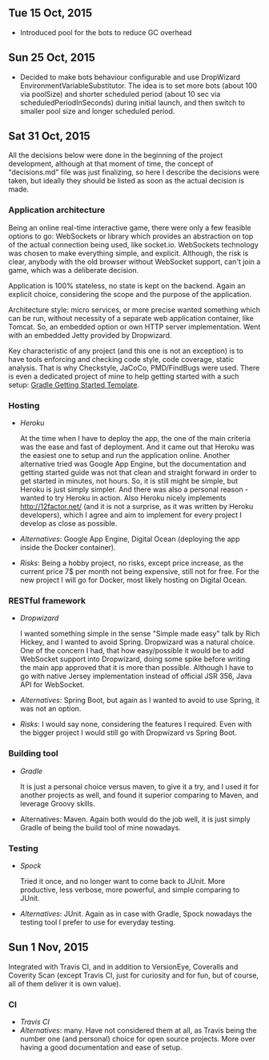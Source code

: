 ## Tue 15 Oct, 2015
- Introduced pool for the bots to reduce GC overhead

## Sun 25 Oct, 2015
- Decided to make bots behaviour configurable and use DropWizard EnvironmentVariableSubstitutor.
    The idea is to set more bots (about 100 via poolSize) and shorter scheduled period
    (about 10 sec via scheduledPeriodInSeconds) during initial launch, and then switch to smaller pool size and
    longer scheduled period.

## Sat 31 Oct, 2015

All the decisions below were done in the beginning of the project development, although at that moment of time, the
concept of "decisions.md" file was just finalizing, so here I describe the decisions were taken, but ideally they
should be listed as soon as the actual decision is made.

### Application architecture
Being an online real-time interactive game, there were only a few feasible options to go: WebSockets or library which provides
an abstraction on top of the actual connection being used, like socket.io. WebSockets technology was chosen to make
everything simple, and explicit. Although, the risk is clear, anybody with the old browser without WebSocket support,
can't join a game, which was a deliberate decision.

Application is 100% stateless, no state is kept on the backend. Again an explicit choice, considering the scope and the
purpose of the application.

Architecture style: micro services, or more precise wanted something which can be run, without necessity of a separate
web application container, like Tomcat. So, an embedded option or own HTTP server implementation. Went with an embedded
Jetty provided by Dropwizard.

Key characteristic of any project (and this one is not an exception) is to have tools enforcing and checking code style,
code coverage, static analysis. That is why Checkstyle, JaCoCo, PMD/FindBugs were used. There is even a dedicated
project of mine to help getting started with a such setup: [Gradle Getting Started Template](https://github.com/zshamrock/gradle-getting-started-template).

### Hosting
- *Heroku*

    At the time when I have to deploy the app, the one of the main criteria was the ease and fast of deployment.
    And it came out that Heroku was the easiest one to setup and run the application online.
    Another alternative tried was Google App Engine, but the documentation and getting started guide was not that
    clean and straight forward in order to get started in minutes, not hours. So, it is still might be simple, but
    Heroku is just simply simpler. And there was also a personal reason - wanted to try Heroku in action.
    Also Heroku nicely implements http://12factor.net/ (and it is not a surprise, as it was written by Heroku developers),
    which I agree and aim to implement for every project I develop as close as possible.
- *Alternatives*: Google App Engine, Digital Ocean (deploying the app inside the Docker container).
- *Risks*: Being a hobby project, no risks, except price increase, as the current price 7$ per month not being expensive,
    still not for free. For the new project I will go for Docker, most likely hosting on Digital Ocean.

### RESTful framework
- *Dropwizard*

    I wanted something simple in the sense "Simple made easy" talk by Rich Hickey, and I wanted to avoid Spring.
    Dropwizard was a natural choice. One of the concern I had, that how easy/possible it would be to add WebSocket
    support into Dropwizard, doing some spike before writing the main app approved that it is more than possible.
    Although I have to go with native Jersey implementation instead of official JSR 356, Java API for WebSocket.
- *Alternatives*: Spring Boot, but again as I wanted to avoid to use Spring, it was not an option.
- *Risks*: I would say none, considering the features I required. Even with the bigger project I would still go with
    Dropwizard vs Spring Boot.

### Building tool
- *Gradle*

    It is just a personal choice versus maven, to give it a try, and I used it for another projects as well,
    and found it superior comparing to Maven, and leverage Groovy skills.
- Alternatives: Maven. Again both would do the job well, it is just simply Gradle of being the build tool of mine nowadays.

### Testing
- *Spock*

    Tried it once, and no longer want to come back to JUnit. More productive, less verbose, more powerful, and simple
    comparing to JUnit.
- *Alternatives*: JUnit. Again as in case with Gradle, Spock nowadays the testing tool I prefer to use for everyday testing.

## Sun 1 Nov, 2015

Integrated with Travis CI, and in addition to VersionEye, Coveralls and Coverity Scan (except Travis CI, just for
curiosity and for fun, but of course, all of them deliver it is own value).

### CI
- *Travis CI*
- *Alternatives*: many. Have not considered them at all, as Travis being the number one (and personal) choice for open
    source projects. More over having a good documentation and ease of setup.
